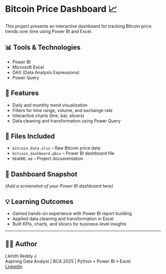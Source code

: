 # Bitcoin Price Dashboard 📈

This project presents an interactive dashboard for tracking Bitcoin price trends over time using Power BI and Excel.

## 📊 Tools & Technologies
- Power BI
- Microsoft Excel
- DAX (Data Analysis Expressions)
- Power Query

## 📌 Features
- Daily and monthly trend visualization
- Filters for time range, volume, and exchange rate
- Interactive charts (line, bar, slicers)
- Data cleaning and transformation using Power Query

## 📁 Files Included
- `bitcoin_data.xlsx` – Raw Bitcoin price data
- `bitcoin_dashboard.pbix` – Power BI dashboard file
- `README.md` – Project documentation

## 📸 Dashboard Snapshot
*(Add a screenshot of your Power BI dashboard here)*

## 💡 Learning Outcomes
- Gained hands-on experience with Power BI report building
- Applied data cleaning and transformation in Excel
- Built KPIs, charts, and slicers for business-level insights

---

## 👨‍💻 Author
Likhith Reddy J  
Aspiring Data Analyst | BCA 2025 | Python • Power BI • Excel  
[LinkedIn](https://www.linkedin.com/in/likhith-reddy-data-analyst)

